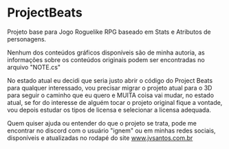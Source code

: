# ProjectBeats
Projeto base para Jogo Roguelike RPG baseado em Stats e Atributos de personagens.

Nenhum dos conteúdos gráficos disponíveis são de minha autoria, as informações sobre os conteúdos originais podem 
ser encontradas no arquivo "NOTE.cs"

No estado atual eu decidi que seria justo abrir o código do Project Beats para qualquer interessado, 
vou precisar migrar o projeto atual para o 3D para seguir o caminho que eu quero e MUITA coisa vai mudar,
no estado atual, se for do interesse de alguém tocar o projeto original fique a vontade, vou
depois estudar os tipos de licensa e selecionar a licensa adequada. 

Quem quiser ajuda ou entender do que o projeto se trata, pode me encontrar no discord com o usuário "ignem" ou
em minhas redes sociais, disponíveis e atualizadas no rodapé do site www.jvsantos.com.br
